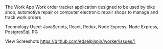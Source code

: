 The Work App
Work order tracker application designed to be used by bike shop, automotive repair or computer electronic repair shops to manage and track work orders

Technology Used: JavaScripts, React, Redux, Node Express, Node Express, PostgresSql, PG


View Screeshots 
https://github.com/edselpinpin/worker/issues/1
